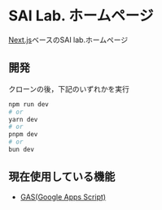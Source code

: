 # SAI Lab. ホームページ

[Next.js](https://nextjs.org/)ベースのSAI lab.ホームページ

## 開発

クローンの後，下記のいずれかを実行

```bash
npm run dev
# or
yarn dev
# or
pnpm dev
# or
bun dev
```
## 現在使用している機能

- [GAS(Google Apps Script)](https://workspace.google.co.jp/intl/ja/products/apps-script/)
